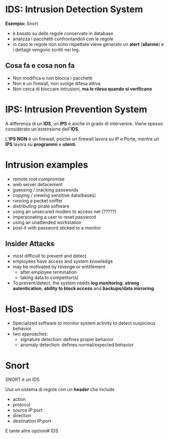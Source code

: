 # IDS: Intrusion Detection System

__Esempio:__ Snort

- è basato su delle regole conservate in database
- analizza i pacchetti confrontandoli con le regole
- in caso le regole non sono rispettate viene generato un __alert__ (__allarme__) e i dettagli vengono scritti nei log.

## Cosa fa e cosa non fa

- Non modifica e non blocca i pacchetti
- Non è un firewall, non svolge difesa attiva
- Non cerca di bloccare intrusioni, __ma le rileva quando si verificano__

# IPS: Intrusion Prevention System

A differenza di un __IDS__, un __IPS__ è anche in grado di intervenire. Viene spesso considerato un'estensione dell'__IDS__.

L'__IPS__ __NON__ è un firewall, poichè un firewall lavora su IP e Porte, mentre un __IPS__ lavora su __programmi__ e __utenti__.

# Intrusion examples

- remote root compromise
- web server defacement
- guessing / cracking passwords
- copying / viewing sensitive data(bases)
- running a packet sniffer
- distributing pirate software
- using an unsecured modem to access net (?????)
- impersonating a user to reset password
- using an unattended workstation
- post-it with password sticked to a monitor

## Insider Attacks

- most difficult to prevent and detect
- employees have access and system knowledge
- may be motivated by revenge or entitlement
    - after employee termination
    - taking data to competitor(s)
- To prevent/detect, the system needs __log monitoring__, __strong autentication__, __ability to block access__ and __backups/data mirroring__

# Host-Based IDS

- Specialized software to monitor system activity to detect suspicious behavior
- two approaches:
    - signature detection: defines proper behavior
    - anomaly detection: defines normal/expected behavior

# Snort

SNORT è un IDS

Usa un sistema di regole con un __header__ che include

- action
- protocol
- source IP:port
- direction
- destination IP:port

E tante altre opzioni# IDS

